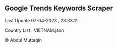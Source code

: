 

## Google Trends Keywords Scraper 
 
Last Update 07-04-2023 , 23:33:11

Country List :
VIETNAM.json



© Abdul Muttaqin 
